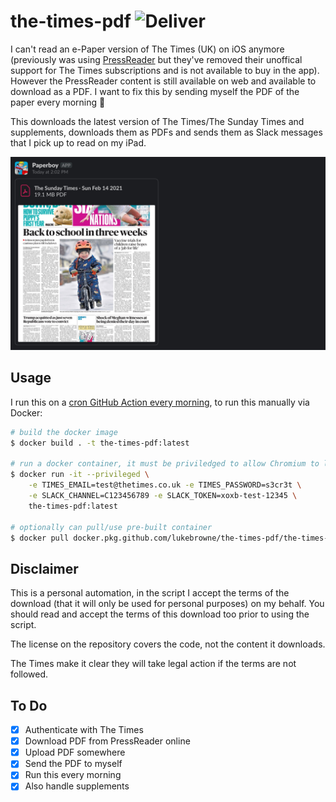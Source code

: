# the-times-pdf ![Deliver](https://github.com/lukebrowne/the-times-pdf/workflows/Deliver/badge.svg?branch=main&event=schedule)

I can't read an e-Paper version of The Times (UK) on iOS anymore (previously
was using [PressReader](https://pressreader.com) but they've removed their
unoffical support for The Times subscriptions and is not available to buy in
the app). However the PressReader content is still available on web and
available to download as a PDF. I want to fix this by sending myself the PDF of
the paper every morning 📰

This downloads the latest version of The Times/The Sunday Times and
supplements, downloads them as PDFs and sends them as Slack messages that I
pick up to read on my iPad.

![Example Sunday Times PDF via Slack](./example-message.jpg)

## Usage

I run this on a [cron GitHub Action every morning](https://github.com/lukebrowne/the-times-pdf/actions?query=workflow%3ADeliver),
to run this manually via Docker:

```bash
# build the docker image
$ docker build . -t the-times-pdf:latest

# run a docker container, it must be priviledged to allow Chromium to launch
$ docker run -it --privileged \
    -e TIMES_EMAIL=test@thetimes.co.uk -e TIMES_PASSWORD=s3cr3t \
    -e SLACK_CHANNEL=C123456789 -e SLACK_TOKEN=xoxb-test-12345 \
    the-times-pdf:latest

# optionally can pull/use pre-built container
$ docker pull docker.pkg.github.com/lukebrowne/the-times-pdf/the-times-pdf:latest
```

## Disclaimer

This is a personal automation, in the script I accept the terms of the download
(that it will only be used for personal purposes) on my behalf. You should read
and accept the terms of this download too prior to using the script.

The license on the repository covers the code, not the content it downloads.

The Times make it clear they will take legal action if the terms are not
followed.

## To Do 

- [X] Authenticate with The Times
- [X] Download PDF from PressReader online
- [X] Upload PDF somewhere
- [X] Send the PDF to myself
- [X] Run this every morning
- [X] Also handle supplements
